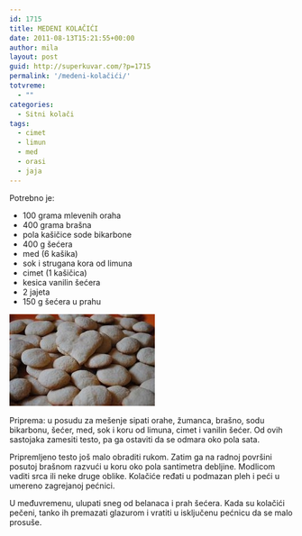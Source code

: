 ```yaml
---
id: 1715
title: MEDENI KOLAČIĆI
date: 2011-08-13T15:21:55+00:00
author: mila
layout: post
guid: http://superkuvar.com/?p=1715
permalink: '/medeni-kolačići/'
totvreme:
  - ""
categories:
  - Sitni kolači
tags:
  - cimet
  - limun
  - med
  - orasi
  - jaja
---
```

Potrebno je:

  * 100 grama mlevenih oraha
  * 400 grama brašna
  * pola kašičice sode bikarbone
  * 400 g šećera
  * med (6 kašika)
  * sok i strugana kora od limuna
  * cimet (1 kašičica)
  * kesica vanilin šećera
  * 2 jajeta
  * 150 g šećera u prahu

<img class="alignnone size-full wp-image-1716" title="medenikolaci" src="/wp-content/uploads/2011/08/medenikolaci-e1313248802249.jpg" alt="" width="258" height="163" /> 

Priprema: u posudu za mešenje sipati orahe, žumanca, brašno, sodu bikarbonu, šećer, med, sok i koru od limuna, cimet i vanilin šećer. Od ovih sastojaka zamesiti testo, pa ga ostaviti da se odmara oko pola sata.

Pripremljeno testo još malo obraditi rukom. Zatim ga na radnoj površini posutoj brašnom razvući u koru oko pola santimetra debljine. Modlicom vaditi srca ili neke druge oblike. Kolačiće ređati u podmazan pleh i peći u umereno zagrejanoj pećnici.

U međuvremenu, ulupati sneg od belanaca i prah šećera. Kada su kolačići pečeni, tanko ih premazati glazurom i vratiti u isključenu pećnicu da se malo prosuše.